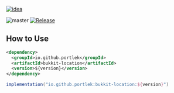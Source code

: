 [![idea](https://www.elegantobjects.org/intellij-idea.svg)](https://www.jetbrains.com/idea/)

![master](https://github.com/portlek/bukkit-location/workflows/build/badge.svg)
[![Release](https://jitpack.io/v/portlek/bukkit-location.svg?style=flat-square)](https://jitpack.io/#portlek/bukkit-location)

## How to Use

```xml
<dependency>
  <groupId>io.github.portlek</groupId>
  <artifactId>bukkit-location</artifactId>
  <version>${version}</version>
</dependency>
```

```groovy
implementation("io.github.portlek:bukkit-location:${version}")
```
